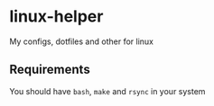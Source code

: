 # linux-helper
My configs, dotfiles and other for linux

## Requirements
You should have `bash`, `make` and `rsync` in your system
